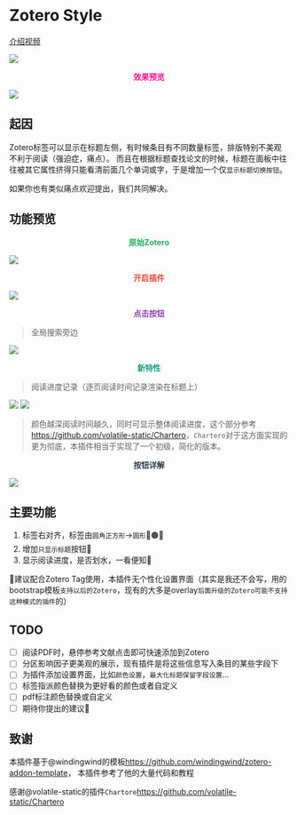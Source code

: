 # Zotero Style

[介绍视频](https://www.bilibili.com/video/BV1PK411o7JN/?share_source=copy_web&vd_source=7b57a26bb78f6cbbfdf8bff111682fa3)

![](https://spr1ng.live/file/5e4826975fc17773048d7.png)

<center><font color="deeppink"><b>效果预览</b></font></center>

![](https://spr1ng.live/file/390f08bb91ebff15bb0d1.png)


## 起因
Zotero标签可以显示在标题左侧，有时候条目有不同数量标签，排版特别不美观不利于阅读（强迫症，痛点）。
而且在根据标题查找论文的时候，标题在面板中往往被其它属性挤得只能看清前面几个单词或字，于是增加一个仅`显示标题切换按钮`。

如果你也有类似痛点欢迎提出，我们共同解决。

## 功能预览

<center><font color="#27ae60"><b>原始Zotero</b></font></center>

![](https://spr1ng.live/file/d38124d3529d6dd682dd3.png)

<center><font color="#e74c3c"><b>开启插件</b></font></center>

![](https://spr1ng.live/file/28d1ca9d77abb310db2e2.png)

<center><font color="#8e44ad"><b>点击按钮</b></font></center>

> 全局搜索旁边

![](https://spr1ng.live/file/6bacc5490a52029ff35f6.png)

<center><font color="#16a085"><b>新特性</b></font></center>

> 阅读进度记录（逐页阅读时间记录渲染在标题上）

![](https://spr1ng.live/file/ed09ed3b676eef4d09bd2.png)
![](https://spr1ng.live/file/447b7d8912422770731a5.png)
> 颜色越深阅读时间越久，同时可显示整体阅读进度，这个部分参考<https://github.com/volatile-static/Chartero>，`Chartero`对于这方面实现的更为彻底，本插件相当于实现了一个初级，简化的版本。

<center><font color="#2c3e50"><b>按钮详解</b></font></center>

![](https://spr1ng.live/file/87ac5698538744a03d424.png)

## 主要功能

1. 标签右对齐，标签由`圆角正方形`->`圆形`🔴🟤🔵
2. 增加`只显示标题`按钮🌸
3. 显示阅读进度，是否划水，一看便知👋

🙌建议配合Zotero Tag使用，本插件无个性化设置界面（其实是我还不会写，用的bootstrap模板`支持以后的Zotero`，现有的大多是overlay`后面升级的Zotero可能不支持这种模式的插件`的）

## TODO
- [ ] 阅读PDF时，悬停参考文献点击即可快速添加到Zotero
- [ ] 分区影响因子更美观的展示，现有插件是将这些信息写入条目的某些字段下
- [ ] 为插件添加设置界面，比如`颜色设置`，`最大化标题保留字段设置`...
- [ ] 标签指派颜色替换为更好看的颜色或者自定义
- [ ] pdf标注颜色替换或自定义
- [ ] 期待你提出的建议🌸

## 致谢
本插件基于@windingwind的模板<https://github.com/windingwind/zotero-addon-template>，
本插件参考了他的大量代码和教程

感谢@volatile-static的插件`Chartore`<https://github.com/volatile-static/Chartero>